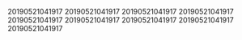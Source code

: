 20190521041917
20190521041917
20190521041917
20190521041917
20190521041917
20190521041917
20190521041917
20190521041917
20190521041917
